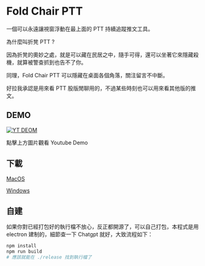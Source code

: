 # Fold Chair PTT

一個可以永遠讓視窗浮動在最上面的 PTT 持續追蹤推文工具。

為什麼叫折凳 PTT ?

因為折凳的奧妙之處，就是可以藏在民居之中，隨手可得，還可以坐著它來隱藏殺機，就算被警查抓到也告不了你。

同理，Fold Chair PTT 可以隱藏在桌面各個角落，關注留言不中斷。

好拉我承認是用來看 PTT 股版閒聊用的，不過某些時刻也可以用來看其他版的推文。

## DEMO

[![YT DEOM](http://img.youtube.com/vi/FTYzaqCdMTs/0.jpg)](http://www.youtube.com/watch?v=FTYzaqCdMTs)

點擊上方圖片觀看 Youtube Demo

## 下載

[MacOS](https://drive.google.com/file/d/1jWpvlBCL5CQvN7FsDVorxIu3y5It93zK/view?usp=sharing)

[Windows](https://drive.google.com/file/d/1CoETduVhbDtcKNlWMOzxd-Mp2evzStR3/view?usp=sharing)

## 自建

如果你對已經打包好的執行檔不放心，反正都開源了，可以自己打包，本程式是用 electron 建制的，細節查一下 Chatgpt 就好，大致流程如下：

```bash
npm install
npm run build
# 應該就能在 ./release 找到執行檔了
```
